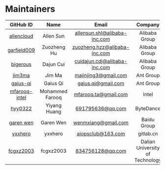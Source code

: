 # Maintainers

<!-- markdownlint-disable -->

|                     GitHub ID                     |      Name       |            Email             |             Company             |
| :-----------------------------------------------: | :-------------: | :--------------------------: | :-----------------------------: |
|    [allencloud](https://github.com/allencloud)    |    Allen Sun    | allensun.shl@alibaba-inc.com |          Alibaba Group          |
|   [garfield009](https://github.com/garfield009)   |   Zuozheng Hu   | zuozheng.hzz@alibaba-inc.com |          Alibaba Group          |
|      [bigerous](https://github.com/bigerous)      |    Dajun Cui    | cuidajun.cdj@alibaba-inc.com |          Alibaba Group          |
|        [jim3ma](https://github.com/jim3ma)        |     Jim Ma      |     majinjing3@gmail.com     |            Ant Group            |
|      [gaius-qi](https://github.com/gaius-qi)      |    Gaius Qi     |      gaius.qi@gmail.com      |            Ant Group            |
| [mfarooq-intel](https://github.com/mfarooq-intel) | Mohammed Farooq |     mfarooq.ta@gmail.com     |              Intel              |
|       [hyy0322](https://github.com/hyy0322)       |  Yiyang Huang   |       691795636@qq.com       |            ByteDance            |
|     [garen wen](https://github.com/garenwen)      |    Garen Wen    |     wenmxiang@gmail.com      |           Baidu Group           |
|       [yxxhero](https://github.com/yxxhero)       |     yxxhero     |      aiopsclub@163.com       |            gitlab.cn            |
|     [fcgxz2003](https://github.com/fcgxz2003)     |    fcgxz2003    |       834756128@qq.com       | Dalian University of Technology |

<!-- markdownlint-restore -->
